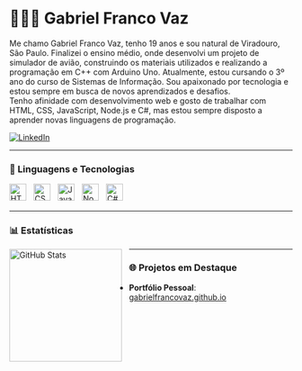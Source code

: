 # 👨🏻‍💻 Gabriel Franco Vaz

Me chamo Gabriel Franco Vaz, tenho 19 anos e sou natural de Viradouro, São Paulo. Finalizei o ensino médio, onde desenvolvi um projeto de simulador de avião, construindo os materiais utilizados e realizando a programação em C++ com Arduino Uno. Atualmente, estou cursando o 3º ano do curso de Sistemas de Informação. Sou apaixonado por tecnologia e estou sempre em busca de novos aprendizados e desafios.  
Tenho afinidade com desenvolvimento web e gosto de trabalhar com HTML, CSS, JavaScript, Node.js e C#, mas estou sempre disposto a aprender novas linguagens de programação.

<p align="left">
    <a href="https://www.linkedin.com/in/gabriel-franco-vaz-4049bb268/" target="_blank">
        <img 
            alt="LinkedIn" 
            title="Gabriel no LinkedIn" 
            src="https://img.shields.io/badge/LinkedIn-blue?logo=linkedin&style=for-the-badge" 
        />
    </a>
</p>

---

### 🤖 Linguagens e Tecnologias

<img 
    align="left" 
    alt="HTML"
    title="HTML" 
    width="30px" 
    style="padding-right: 10px;" 
    src="https://cdn.jsdelivr.net/gh/devicons/devicon/icons/html5/html5-original.svg" 
/>
<img 
    align="left" 
    alt="CSS" 
    title="CSS"
    width="30px" 
    style="padding-right: 10px;" 
    src="https://cdn.jsdelivr.net/gh/devicons/devicon/icons/css3/css3-original.svg" 
/>
<img 
    align="left" 
    alt="JavaScript" 
    title="JavaScript"
    width="30px" 
    style="padding-right: 10px;" 
    src="https://cdn.jsdelivr.net/gh/devicons/devicon/icons/javascript/javascript-original.svg" 
/>
<img 
    align="left" 
    alt="Node.js" 
    title="Node.js"
    width="30px" 
    style="padding-right: 10px;" 
    src="https://cdn.jsdelivr.net/gh/devicons/devicon/icons/nodejs/nodejs-original.svg" 
/>
<img 
    align="left" 
    alt="C#" 
    title="C#"
    width="30px" 
    style="padding-right: 10px;" 
    src="https://cdn.jsdelivr.net/gh/devicons/devicon/icons/csharp/csharp-original.svg" 
/>

<br/>
<br/>

---

### 📊 Estatísticas

<p>
  <img 
    align="left" 
    alt="GitHub Stats" 
    height="200" 
    style="padding-right: 10px;" 
    src="https://github-readme-stats.vercel.app/api?username=Vaz-Gabriel&show_icons=true&theme=tokyonight&include_all_commits=true&locale=pt-br" 
  />

---

### 🌐 Projetos em Destaque

- **Portfólio Pessoal**: [gabrielfrancovaz.github.io](https://gabrielfrancovaz.github.io)  
